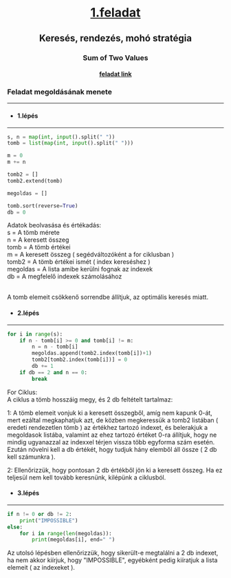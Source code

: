 # <p align = "center"><u>1.feladat</u> <br> 
## <p align = "center">Keresés, rendezés, mohó stratégia
### <p align = "center">Sum of Two Values
#### <p align = "center"> [feladat link](https://cses.fi/problemset/task/1640/)

### Feladat megoldásának menete
***
 * #### 1.lépés 
 ***
``` python
s, n = map(int, input().split(" "))
tomb = list(map(int, input().split(" ")))

m = 0
m += n

tomb2 = []
tomb2.extend(tomb)

megoldas = []

tomb.sort(reverse=True)
db = 0
```

Adatok beolvasása és értékadás:<br>
s = A tömb mérete<br>
n = A keresett összeg<br>
tomb = A tömb értékei<br>
m = A keresett összeg ( segédváltozóként a for ciklusban )<br>
tomb2 = A tömb értékei ismét ( index kereséshez )<br>
megoldas = A lista amibe kerülni fognak az indexek<br>
db = A megfelelő indexek számolásához<br><br>

A tomb elemeit csökkenő sorrendbe állítjuk, az optimális keresés miatt.


* #### 2.lépés 
***
``` python
for i in range(s):
    if n - tomb[i] >= 0 and tomb[i] != m:
        n = n - tomb[i]
        megoldas.append(tomb2.index(tomb[i])+1)
        tomb2[tomb2.index(tomb[i])] = 0
        db += 1
    if db == 2 and n == 0:
        break
```
For Ciklus:<br>
A ciklus a tömb hosszáig megy, és 2 db feltételt tartalmaz:<br>

1: A tömb elemeit vonjuk ki a keresett összegből, amíg nem kapunk 0-át, mert ezáltal megkaphatjuk azt, de közben megkeressük a tomb2 listában ( eredeti rendezetlen tömb ) az értékhez tartozó indexet, és belerakjuk a megoldasok listába, valamint az ehez tartozó értéket 0-ra állítjuk, hogy ne mindig ugyanazzal az indexxel térjen vissza több egyforma szám esetén. Ezután növelni kell a db értékét, hogy tudjuk hány elemből áll össze ( 2 db kell számunkra ).

2: Ellenőrizzük, hogy pontosan 2 db értékből jön ki a keresett összeg. Ha ez teljesül nem kell tovább keresnünk, kilépünk a ciklusból.

* #### 3.lépés 
***
``` python
if n != 0 or db != 2:
    print("IMPOSSIBLE")
else:
    for i in range(len(megoldas)):
        print(megoldas[i], end=" ")
```
Az utolsó lépésben ellenőrizzük, hogy sikerült-e megtalálni a 2 db indexet, ha nem akkor kiírjuk, hogy "IMPOSSIBLE", egyébként pedig kiíratjuk a lista elemeit ( az indexeket ).